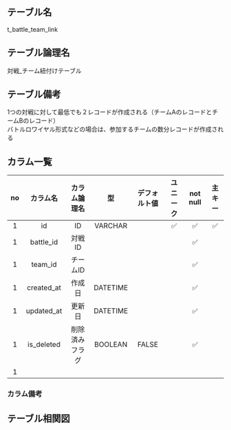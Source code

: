## テーブル名  
t_battle_team_link
  
## テーブル論理名  
対戦_チーム紐付けテーブル
  
## テーブル備考  
1つの対戦に対して最低でも２レコードが作成される（チームAのレコードとチームBのレコード）  
バトルロワイヤル形式などの場合は、参加するチームの数分レコードが作成される


## カラム一覧  

| no | カラム名 | カラム論理名 | 型 | デフォルト値 | ユニーク | not null | 主キー |
| :----: | :----: | :----: | :----: | :----: | :----: | :----: | :----: |
| 1 | id | ID | VARCHAR |  | ✅ | ✅ | ✅ |
| 1 | battle_id | 対戦ID |  |  |  | ✅ |  |
| 1 | team_id | チームID |  |  |  | ✅ |  |
| 1 | created_at | 作成日 | DATETIME |  |  | ✅ |  |
| 1 | updated_at | 更新日 | DATETIME |  |  | ✅ |  |
| 1 | is_deleted | 削除済みフラグ | BOOLEAN | FALSE |  | ✅ |  |
| 1 |  |  |  |  |  |  |  |

  
### カラム備考  
 
  

## テーブル相関図  